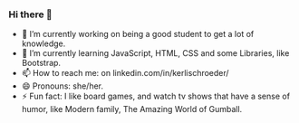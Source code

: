 ### Hi there 👋

- 🔭 I’m currently working on being a good student to get a lot of knowledge.
- 🌱 I’m currently learning JavaScript, HTML, CSS and some Libraries, like Bootstrap.
- 📫 How to reach me: on linkedin.com/in/kerlischroeder/
- 😄 Pronouns: she/her.
- ⚡ Fun fact: I like board games, and watch tv shows that have a sense of humor, like Modern family, The Amazing World of Gumball.
